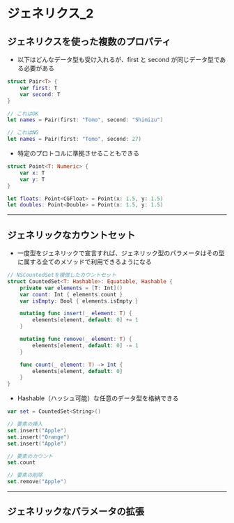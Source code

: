 # ジェネリクス_2

## ジェネリクスを使った複数のプロパティ

- 以下はどんなデータ型も受け入れるが、first と second が同じデータ型である必要がある

```swift
struct Pair<T> {
    var first: T
    var second: T
}

// これはOK
let names = Pair(first: "Tomo", second: "Shimizu")

// これはNG
let names = Pair(first: "Tomo", second: 27)
```

- 特定のプロトコルに準拠させることもできる

```swift
struct Point<T: Numeric> {
    var x: T
    var y: T
}

let floats: Point<CGFloat> = Point(x: 1.5, y: 1.5)
let doubles: Point<Double> = Point(x: 1.5, y: 1.5)
```

---

## ジェネリックなカウントセット

- 一度型をジェネリックで宣言すれば、ジェネリック型のパラメータはその型に属する全てのメソッドで利用できるようになる

```swift
// NSCountedSetを模倣したカウントセット
struct CountedSet<T: Hashable>: Equatable, Hashable {
    private var elements = [T: Int]()
    var count: Int { elements.count }
    var isEmpty: Bool { elements.isEmpty }

    mutating func insert(_ element: T) {
        elements[element, default: 0] += 1
    }

    mutating func remove(_ element: T) {
        elements[element, default: 0] -= 1
    }

    func count(_ element: T) -> Int {
        elements[element, default: 0]
    }
}
```

- Hashable（ハッシュ可能）な任意のデータ型を格納できる

```swift
var set = CountedSet<String>()

// 要素の挿入
set.insert("Apple")
set.insert("Orange")
set.insert("Apple")

// 要素のカウント
set.count

// 要素の削除
set.remove("Apple")
```

---

## ジェネリックなパラメータの拡張